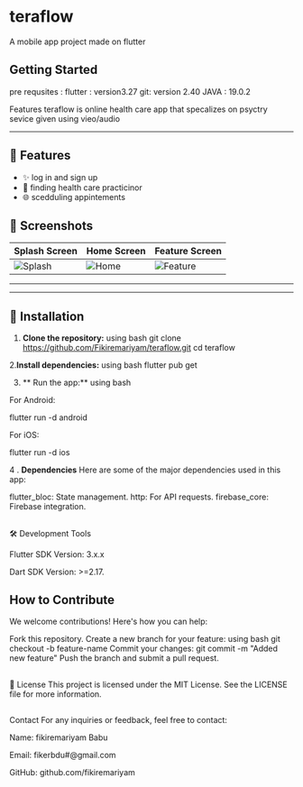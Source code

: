 # teraflow

A mobile app project made on flutter 

## Getting Started
pre requsites : 
flutter : version3.27
git: version 2.40
JAVA : 19.0.2 

Features 
teraflow is  online health care app that specalizes on psyctry sevice given using vieo/audio 

---

## 🚀 Features
- ✨ log in and sign up
- 📱 finding health care practicinor 
- 🌐 scedduling appintements
  
## 📸 Screenshots

| Splash Screen      | Home Screen       | Feature Screen     |
|--------------------|-------------------|--------------------|
| ![Splash](splash.png) | ![Home](home.png) | ![Feature](feature.png) |

---

---

## 🔧 Installation

1. **Clone the repository:**
using bash 
   git clone https://github.com/Fikiremariyam/teraflow.git
   cd teraflow
   
2.**Install dependencies:**
using bash 
  flutter pub get 
  
3. ** Run the app:**
using bash

For Android:

  flutter run -d android

For iOS:

  flutter run -d ios

4 . **Dependencies**
Here are some of the major dependencies used in this app:

flutter_bloc: State management.
http: For API requests.
firebase_core: Firebase integration.


##
🛠️ Development Tools

Flutter SDK Version: 3.x.x

Dart SDK Version: >=2.17.

##  How to Contribute
We welcome contributions! Here's how you can help:

Fork this repository.
Create a new branch for your feature:
using bash 
  git checkout -b feature-name
Commit your changes:
  git commit -m "Added new feature"
Push the branch and submit a pull request.
## 
📝 License
This project is licensed under the MIT License. See the LICENSE file for more information.
##

 Contact
For any inquiries or feedback, feel free to contact:

Name: fikiremariyam Babu

Email: fikerbdu#@gmail.com

GitHub: github.com/fikiremariyam

